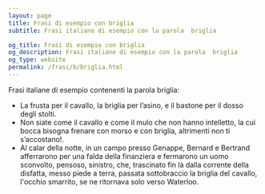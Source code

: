 ```yaml
---
layout: page
title: Frasi di esempio con briglia 
subtitle: Frasi italiane di esempio con la parola  briglia

og_title: Frasi di esempio con briglia 
og_description: Frasi italiane di esempio con la parola  briglia
og_type: website
permalink: /frasi/b/briglia.html
---
```


Frasi italiane di esempio contenenti la parola briglia:


- La frusta per il cavallo, la briglia per l’asino, e il bastone per il dosso degli stolti.
- Non siate come il cavallo e come il mulo che non hanno intelletto, la cui bocca bisogna frenare con morso e con briglia, altrimenti non ti s’accostano!.
- Al calar della notte, in un campo presso Genappe, Bernard e Bertrand afferrarono per una falda della finanziera e fermarono un uomo sconvolto, pensoso, sinistro, che, trascinato fin là dalla corrente della disfatta, messo piede a terra, passata sottobraccio la briglia del cavallo, l'occhio smarrito, se ne ritornava solo verso Waterloo.
